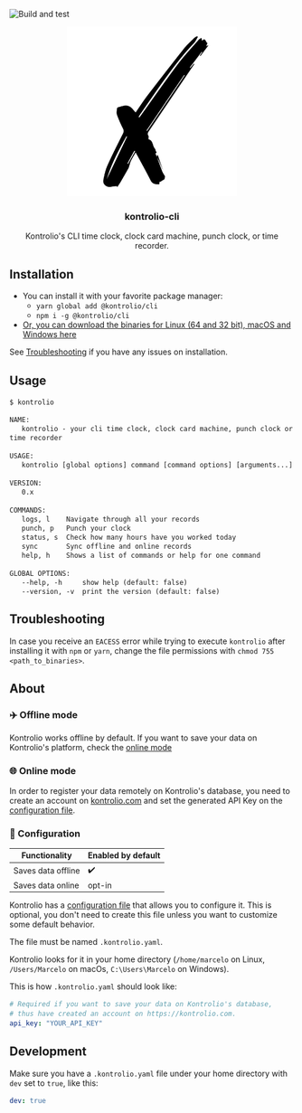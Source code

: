 ![Build and test](https://github.com/marcelovicentegc/kontrolio-cli/workflows/Go/badge.svg)

<p align="center">
  <img alt="kontrolio logo" src="./assets/logo.png" height="300" />
  <h3 align="center">kontrolio-cli</h3>
  <p align="center">Kontrolio's CLI time clock, clock card machine, punch clock, or time recorder.</p>
</p>

## Installation

- You can install it with your favorite package manager:
  - `yarn global add @kontrolio/cli`
  - `npm i -g @kontrolio/cli`
- [Or, you can download the binaries for Linux (64 and 32 bit), macOS and Windows here](https://github.com/marcelovicentegc/kontrolio-cli/releases/latest)

See [Troubleshooting](#troubleshooting) if you have any issues on installation.

## Usage

```bash
$ kontrolio
```

```plain
NAME:
   kontrolio - your cli time clock, clock card machine, punch clock or time recorder

USAGE:
   kontrolio [global options] command [command options] [arguments...]

VERSION:
   0.x

COMMANDS:
   logs, l    Navigate through all your records
   punch, p   Punch your clock
   status, s  Check how many hours have you worked today
   sync       Sync offline and online records
   help, h    Shows a list of commands or help for one command

GLOBAL OPTIONS:
   --help, -h     show help (default: false)
   --version, -v  print the version (default: false)
```

## Troubleshooting

In case you receive an `EACESS` error while trying to execute `kontrolio` after installing it with `npm` or `yarn`, change the file permissions with `chmod 755 <path_to_binaries>`.

## About

### ✈️ Offline mode

Kontrolio works offline by default. If you want to save your data on Kontrolio's platform, check the [online mode](#-online-mode)

### 🌐 Online mode

In order to register your data remotely on Kontrolio's database, you need to create an account on [kontrolio.com](https://kontrolio.com) and set the generated API Key on the [configuration file](#-configuration).

### 🧰 Configuration

| Functionality      | Enabled by default |
| ------------------ | ------------------ |
| Saves data offline | ✔️                 |
| Saves data online  | opt-in             |

Kontrolio has a [configuration file](../.kontrolio.example.yaml) that allows you to configure it. This is optional, you don't need to create this file unless you want to customize some default behavior.

The file must be named `.kontrolio.yaml`.

Kontrolio looks for it in your home directory (`/home/marcelo` on Linux, `/Users/Marcelo` on macOs, `C:\Users\Marcelo` on Windows).

This is how `.kontrolio.yaml` should look like:

```yaml
# Required if you want to save your data on Kontrolio's database,
# thus have created an account on https://kontrolio.com.
api_key: "YOUR_API_KEY"
```

## Development

Make sure you have a `.kontrolio.yaml` file under your home directory with `dev` set to `true`, like this:

```yaml
dev: true
```
